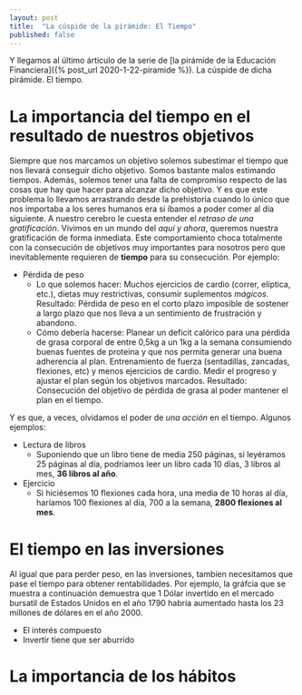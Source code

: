 ```yaml
---
layout: post
title:  "La cúspide de la pirámide: El Tiempo"
published: false
---
```


Y llegamos al último árticulo de la serie de [la pirámide de la Educación Financiera]({% post_url 2020-1-22-piramide %}). La cúspide de dicha pirámide. El tiempo. 

# La importancia del tiempo en el resultado de nuestros objetivos

Siempre que nos marcamos un objetivo solemos subestimar el tiempo que nos llevará conseguir dicho objetivo. Somos bastante malos estimando tiempos. Además, solemos tener una falta de compromiso respecto de las cosas que hay que hacer para alcanzar dicho objetivo. Y es que este problema lo llevamos arrastrando desde la prehistoria cuando lo único que nos importaba a los seres humanos era si íbamos a poder comer al día siguiente. A nuestro cerebro le cuesta entender el *retraso de una gratificación*. Vivimos en un mundo del *aquí y ahora*, queremos nuestra gratificación de forma inmediata. Este comportamiento choca totalmente con la consecución de objetivos muy importantes para nosotros pero que inevitablemente requieren de **tiempo** para su consecución. Por ejemplo:

* Pérdida de peso
  * Lo que solemos hacer: Muchos ejercicios de cardio (correr, elíptica, etc.), dietas muy restrictivas, consumir suplementos *mágicos*. Resultado: Pérdida de peso en el corto plazo imposible de sostener a largo plazo que nos lleva a un sentimiento de frustración y abandono.
  * Cómo debería hacerse: Planear un deficit calórico para una pérdida de grasa corporal de entre 0,5kg a un 1kg a la semana consumiendo buenas fuentes de proteina y que nos permita generar una buena adherencia al plan. Entrenamiento de fuerza (sentadillas, zancadas, flexiones, etc) y menos ejercicios de cardio. Medir el progreso y ajustar el plan según los objetivos marcados. Resultado: Consecución del objetivo de pérdida de grasa al poder mantener el plan en el tiempo.

Y es que, a veces, olvidamos el poder de *una acción* en el tiempo. Algunos ejemplos:

* Lectura de libros
  * Suponiendo que un libro tiene de media 250 páginas, si leyéramos 25 páginas al día, podríamos leer un libro cada 10 días, 3 libros al mes, **36 libros al año**.
* Ejercicio
  * Si hiciésemos 10 flexiones cada hora, una media de 10 horas al día, haríamos 100 flexiones al día, 700 a la semana, **2800 flexiones al mes**.

# El tiempo en las inversiones

Al igual que para perder peso, en las inversiones, tambíen necesitamos que pase el tiempo para obtener rentabilidades.
Por ejemplo, la gráfcia que se muestra a continuación demuestra que 1 Dólar invertido en el mercado bursatil de Estados Unidos en el año 1790 habría aumentado hasta los 23 millones de dólares en el año 2000.



- El interés compuesto
- Invertir tiene que ser aburrido

# La importancia de los hábitos
